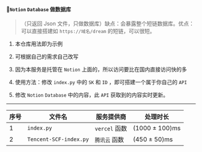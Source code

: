 #### 🚀`Notion` `Database` 做数据库


> （只返回 Json 文件，只做数据库）缺点：会暴露整个短链数据库。优点：可以直接搭建如 `https://域名/dream` 的短链，可以很短。

1. 本仓库用法即为示例

2. 可根据自己的需求自己改写

3. 因为本服务是托管在 `Notion` 上面的，所以访问要比在国内直接访问快的多

4. 使用方法：修改 `index.py` 中的 `SK` 和 `ID` ，即可搭建一个属于你自己的 `API` 

5. 修改 `Notion` `Database` 中的内容，此 `API` 获取到的内容实时更新。

------------

| 序号 | 文件名                 | 服务提供商    | 处理时长       |
| ---- | ---------------------- | ------------- | -------------- |
| 1    | `index.py`             | `vercel` 函数 | (1000 ± 100)ms |
| 2    | `Tencent-SCF-index.py` | `腾讯云` 函数 | (450 ± 50)ms   |

